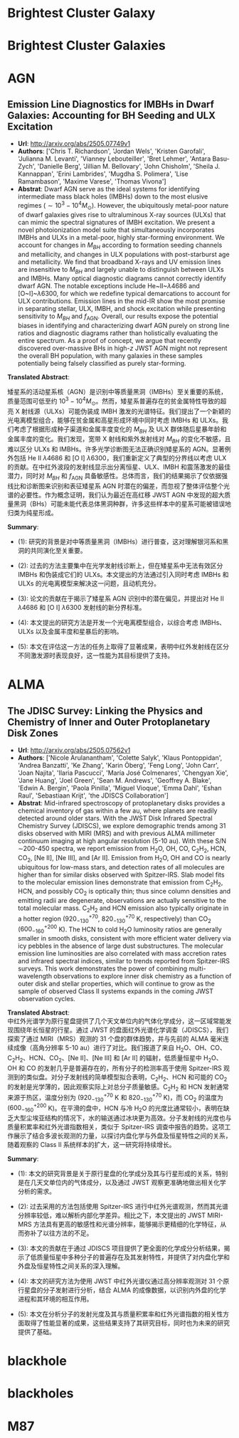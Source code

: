 # Brightest Cluster Galaxy
# Brightest Cluster Galaxies
# AGN
## Emission Line Diagnostics for IMBHs in Dwarf Galaxies: Accounting for BH Seeding and ULX Excitation
- **Url**: http://arxiv.org/abs/2505.07749v1
- **Authors**: ['Chris T. Richardson', 'Jordan Wels', 'Kristen Garofali', 'Julianna M. Levanti', 'Vianney Lebouteiller', 'Bret Lehmer', 'Antara Basu-Zych', 'Danielle Berg', 'Jillian M. Bellovary', 'John Chisholm', 'Sheila J. Kannappan', 'Erini Lambrides', 'Mugdha S. Polimera', 'Lise Ramambason', 'Maxime Varese', 'Thomas Vivona']
- **Abstrat**: Dwarf AGN serve as the ideal systems for identifying intermediate mass black holes (IMBHs) down to the most elusive regimes ($\sim 10^3 - 10^4 M_{\odot}$). However, the ubiquitously metal-poor nature of dwarf galaxies gives rise to ultraluminous X-ray sources (ULXs) that can mimic the spectral signatures of IMBH excitation. We present a novel photoionization model suite that simultaneously incorporates IMBHs and ULXs in a metal-poor, highly star-forming environment. We account for changes in $M_{BH}$ according to formation seeding channels and metallicity, and changes in ULX populations with post-starburst age and metallicity. We find that broadband X-rays and UV emission lines are insensitive to $M_{BH}$ and largely unable to distinguish between ULXs and IMBHs. Many optical diagnostic diagrams cannot correctly identify dwarf AGN. The notable exceptions include He~II~$\lambda$4686 and [O~I]~$\lambda$6300, for which we redefine typical demarcations to account for ULX contributions. Emission lines in the mid-IR show the most promise in separating stellar, ULX, IMBH, and shock excitation while presenting sensitivity to $M_{BH}$ and $f_{\text{AGN}}$. Overall, our results expose the potential biases in identifying and characterizing dwarf AGN purely on strong line ratios and diagnostic diagrams rather than holistically evaluating the entire spectrum. As a proof of concept, we argue that recently discovered over-massive BHs in high-$z$ JWST AGN might not represent the overall BH population, with many galaxies in these samples potentially being falsely classified as purely star-forming.


**Translated Abstract**: 

矮星系的活动星系核（AGN）是识别中等质量黑洞（IMBHs）至关重要的系统，质量范围可低至约 $10^{3} - 10^{4} M_{\odot}$。然而，矮星系普遍存在的贫金属特性导致的超亮 X 射线源（ULXs）可能伪装成 IMBH 激发的光谱特征。我们提出了一个新颖的光电离模型组合，能够在贫金属和高星形成环境中同时考虑 IMBHs 和 ULXs。我们考虑了根据形成种子渠道和金属丰度变化的 $M_{BH}$ 及 ULX 群体随后星暴年龄和金属丰度的变化。我们发现，宽带 X 射线和紫外发射线对 $M_{BH}$ 的变化不敏感，且难以区分 ULXs 和 IMBHs。许多光学诊断图无法正确识别矮星系的 AGN。显著例外包括 He II $\lambda4686$ 和 [O I] $\lambda6300$，我们重新定义了典型的分界线以考虑 ULX 的贡献。在中红外波段的发射线显示出分离恒星、ULX、IMBH 和震荡激发的最佳潜力，同时对 $M_{BH}$ 和 $f_{\text{AGN}}$ 具备敏感性。总体而言，我们的结果揭示了仅依据强线比和诊断图来识别和表征矮星系 AGN 时潜在的偏差，而忽视了整体评估整个光谱的必要性。作为概念证明，我们认为最近在高红移 JWST AGN 中发现的超大质量黑洞（BHs）可能未能代表总体黑洞种群，许多这些样本中的星系可能被错误地归类为纯星形成。

**Summary**:

- (1): 研究的背景是对中等质量黑洞（IMBHs）进行普查，这对理解银河系和黑洞的共同演化至关重要。

- (2): 过去的方法主要集中在光学发射线诊断上，但在矮星系中无法有效区分 IMBHs 和伪装成它们的 ULXs。本文提出的方法通过引入同时考虑 IMBHs 和 ULXs 的光电离模型来解决这一问题，且动机充分。

- (3): 论文的贡献在于揭示了矮星系 AGN 识别中的潜在偏见，并提出对 He II $\lambda4686$ 和 [O I] $\lambda6300$ 发射线的新分界标准。

- (4): 本文提出的研究方法是开发一个光电离模型组合，以综合考虑 IMBHs、ULXs 以及金属丰度和星暴后的影响。

- (5): 本文在评估这一方法的任务上取得了显著成果，表明中红外发射线在区分不同激发源时表现良好，这一性能为其目标提供了支持。


# ALMA
## The JDISC Survey: Linking the Physics and Chemistry of Inner and Outer Protoplanetary Disk Zones
- **Url**: http://arxiv.org/abs/2505.07562v1
- **Authors**: ['Nicole Arulanantham', 'Colette Salyk', 'Klaus Pontoppidan', 'Andrea Banzatti', 'Ke Zhang', 'Karin Öberg', 'Feng Long', 'John Carr', 'Joan Najita', 'Ilaria Pascucci', 'María José Colmenares', 'Chengyan Xie', 'Jane Huang', 'Joel Green', 'Sean M. Andrews', 'Geoffrey A. Blake', 'Edwin A. Bergin', 'Paola Pinilla', 'Miguel Vioque', 'Emma Dahl', 'Eshan Raul', 'Sebastiaan Krijt', 'the JDISCS Collaboration']
- **Abstrat**: Mid-infrared spectroscopy of protoplanetary disks provides a chemical inventory of gas within a few au, where planets are readily detected around older stars. With the JWST Disk Infrared Spectral Chemistry Survey (JDISCS), we explore demographic trends among 31 disks observed with MIRI (MRS) and with previous ALMA millimeter continuum imaging at high angular resolution (5-10 au). With these S/N $\sim$200-450 spectra, we report emission from H$_2$O, OH, CO, C$_2$H$_2$, HCN, CO$_2$, [Ne II], [Ne III], and [Ar II]. Emission from H$_2$O, OH and CO is nearly ubiquitous for low-mass stars, and detection rates of all molecules are higher than for similar disks observed with Spitzer-IRS. Slab model fits to the molecular emission lines demonstrate that emission from C$_2$H$_2$, HCN, and possibly CO$_2$ is optically thin; thus since column densities and emitting radii are degenerate, observations are actually sensitive to the total molecular mass. C$_2$H$_2$ and HCN emission also typically originate in a hotter region ($920^{+70}_{-130}$, $820^{+70}_{-130}$ K, respectively) than CO$_2$ ($600^{+200}_{-160}$ K). The HCN to cold H$_2$O luminosity ratios are generally smaller in smooth disks, consistent with more efficient water delivery via icy pebbles in the absence of large dust substructures. The molecular emission line luminosities are also correlated with mass accretion rates and infrared spectral indices, similar to trends reported from Spitzer-IRS surveys. This work demonstrates the power of combining multi-wavelength observations to explore inner disk chemistry as a function of outer disk and stellar properties, which will continue to grow as the sample of observed Class II systems expands in the coming JWST observation cycles.


**Translated Abstract**:  
中红外光谱学为原行星盘提供了几个天文单位内的气体化学成分，这一区域常能发现围绕年长恒星的行星。通过 JWST 的盘面红外光谱化学调查（JDISCS），我们探索了通过 MIRI（MRS）观测的 31 个盘的群体趋势，并与先前的 ALMA 毫米连续成像（高角分辨率 5-10 au）进行了对比。我们报道了来自 H$_2$O、OH、CO、C$_2$H$_2$、HCN、CO$_2$、[Ne II]、[Ne III] 和 [Ar II] 的辐射，低质量恒星中 H$_2$O、OH 和 CO 的发射几乎是普遍存在的，所有分子的检测率高于使用 Spitzer-IRS 观测到的类似盘。对分子发射线的简单模型拟合表明，C$_2$H$_2$、HCN 和可能的 CO$_2$ 的发射是光学薄的，因此观察实际上对总分子质量敏感。C$_2$H$_2$ 和 HCN 发射通常来源于热区，温度分别为 ($920^{+70}_{-130}$ K 和 $820^{+70}_{-130}$ K)，而 CO$_2$ 的温度为 ($600^{+200}_{-160}$ K)。在平滑的盘中，HCN 与冷 H$_2$O 的光度比通常较小，表明在缺乏大型尘埃亚结构的情况下，水的输送通过冰块更为高效。分子发射线的光度也与质量积累率和红外光谱指数相关，类似于 Spitzer-IRS 调查中报告的趋势。这项工作展示了结合多波长观测的力量，以探讨内盘化学与外盘及恒星特性之间的关系，随着观察的 Class II 系统样本的扩大，这一研究将持续增长。

**Summary**:

- (1): 本文的研究背景是关于原行星盘的化学成分及其与行星形成的关系，特别是在几天文单位内的气体成分，以及通过 JWST 观察更准确地做出相关化学分析的需求。

- (2): 过去采用的方法包括使用 Spitzer-IRS 进行中红外光谱观测，然而其光谱分辨率较低，难以解析内部化学差异。相比之下，本文提出的 JWST MIRI-MRS 方法具有更高的敏感性和光谱分辨率，能够揭示更精细的化学特征，从而弥补了以往方法的不足。

- (3): 本文的贡献在于通过 JDISCS 项目提供了更全面的化学成分分析结果，揭示了低质量恒星中多种分子的普遍存在及其发射特性，并提供了对内盘化学和外盘及恒星特性之间关系的深入理解。

- (4): 本文的研究方法为使用 JWST 中红外光谱仪通过高分辨率观测对 31 个原行星盘的分子发射进行分析，结合 ALMA 的成像数据，以识别内外盘的化学进程和其环境的相互作用。

- (5): 本文在分析分子的发射光度及其与质量积累率和红外光谱指数的相关性方面取得了性能显著的成果，这些结果支持了其研究目标，同时也为未来的研究提供了基础。


# blackhole
# blackholes
# M87